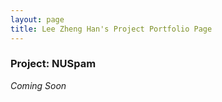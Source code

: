 ```yaml
---
layout: page
title: Lee Zheng Han's Project Portfolio Page
---
```


### Project: NUSpam

_Coming Soon_
